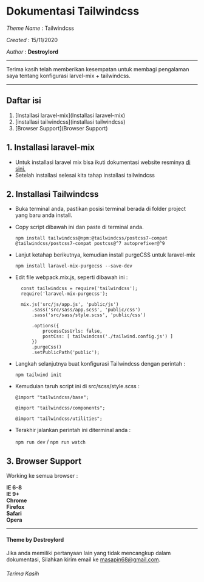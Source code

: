 # Dokumentasi Tailwindcss

*Theme Name* : Tailwindcss 

*Created*    : 15/11/2020 

*Author*     : **Destroylord**

***
Terima kasih telah memberikan kesempatan untuk membagi pengalaman saya tentang konfigurasi larvel-mix + tailwindcss.
***

## Daftar isi

1. [Installasi laravel-mix](Installasi laravel-mix)
2. [installasi tailwindcss](installasi tailwindcss)
3. [Browser Support](Browser Support)

##  1. Installasi laravel-mix

* Untuk installasi laravel mix bisa ikuti dokumentasi website resminya [di sini.](https://laravel-mix.com/docs/5.0/installation) 
* Setelah installasi selesai kita tahap installasi tailwindcss

##  2. Installasi Tailwindcss

* Buka terminal anda, pastikan posisi terminal berada di folder project yang baru anda install.

* Copy script dibawah ini dan paste di terminal anda.
  
  ```npm install tailwindcss@npm:@tailwindcss/postcss7-compat @tailwindcss/postcss7-compat postcss@^7 autoprefixer@^9```
  
* Lanjut ketahap berikutnya, kemudian install purgeCSS untuk laravel-mix
  
  ```npm install laravel-mix-purgecss --save-dev```

* Edit file webpack.mix.js, seperti dibawah ini : 
  ```let mix = require('laravel-mix');
    const tailwindcss = require('tailwindcss');
    require('laravel-mix-purgecss');

    mix.js('src/js/app.js', 'public/js')
        .sass('src/sass/app.scss', 'public/css')
        .sass('src/sass/style.scss', 'public/css')
    
        .options({
            processCssUrls: false,
            postCss: [ tailwindcss('./tailwind.config.js') ]
        })
        .purgeCss()
        .setPublicPath('public');
* Langkah selanjutnya buat konfigurasi Tailwindcss dengan perintah :

    ```npm tailwind init```

* Kemuduian taruh script ini di src/scss/style.scss :

    ```@import "tailwindcss/base";```

    ```@import "tailwindcss/components";```

    ```@import "tailwindcss/utilities";```
* Terakhir jalankan perintah ini diterminal anda :

    ```npm run dev``` / ```npm run watch```

##  3. Browser Support
Working ke semua browser : 
 
**IE 6-8**   
**IE 9+**   
**Chrome**   
**Firefox**   
**Safari**   
**Opera** 
***

#### Theme by Destroylord
Jika anda memiliki pertanyaan lain yang tidak mencangkup dalam dokumentasi, Silahkan kirim email ke <masapin68@gmail.com>.
<br>

###### Terima Kasih
